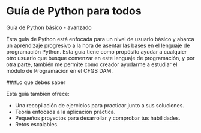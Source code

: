 # Guía de Python para todos
Guía de Python básico - avanzado

Esta guía de Python está enfocada para un nivel de usuario básico y abarca un aprendizaje progresivo a la hora de asentar las bases en el lenguaje de programación Python. Esta guía tiene como propósito ayudar a cualquier otro usuario que busque comenzar en este lenguaje de programación, y por otra parte, también me permite como creador ayudarme a estudiar el módulo de Programación en el CFGS DAM. 

###Lo que debes saber

Esta guía también ofrece:
* Una recopilación de ejercicios para practicar junto a sus soluciones.
* Teoría enfocada a la aplicación práctica.
* Pequeños proyectos para desarrollar y comprobar tus habilidades.
* Retos escalables.

